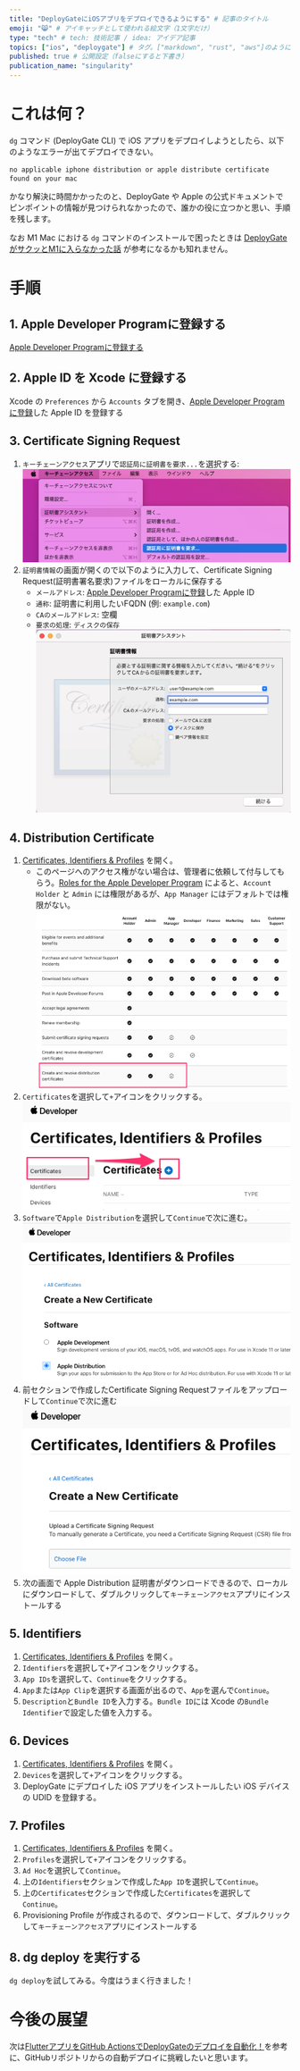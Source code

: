 ```yaml
---
title: "DeployGateにiOSアプリをデプロイできるようにする" # 記事のタイトル
emoji: "😸" # アイキャッチとして使われる絵文字（1文字だけ）
type: "tech" # tech: 技術記事 / idea: アイデア記事
topics: ["ios", "deploygate"] # タグ。["markdown", "rust", "aws"]のように指定する
published: true # 公開設定（falseにすると下書き）
publication_name: "singularity"
---
```

# これは何？

`dg` コマンド (DeployGate CLI) で iOS アプリをデプロイしようとしたら、以下のようなエラーが出てデプロイできない。
```
no applicable iphone distribution or apple distribute certificate found on your mac
```

かなり解決に時間かかったのと、DeployGate や Apple の公式ドキュメントでピンポイントの情報が見つけられなかったので、誰かの役に立つかと思い、手順を残します。

なお M1 Mac における `dg` コマンドのインストールで困ったときは [DeployGate がサクッとM1に入らなかった話](https://zenn.dev/misato/articles/1267007983f139) が参考になるかも知れません。

# 手順

## 1. Apple Developer Programに登録する

[Apple Developer Programに登録する](https://developer.apple.com/jp/support/app-account/)

## 2. Apple ID を Xcode に登録する

Xcode の `Preferences` から `Accounts` タブを開き、[Apple Developer Programに登録](https://developer.apple.com/jp/support/app-account/)した Apple ID を登録する

## 3. Certificate Signing Request

1. `キーチェーンアクセス`アプリで`認証局に証明書を要求...`を選択する:
   ![Keychain Access Request](/images/keychain_access_request.png)
1. `証明書情報`の画面が開くので以下のように入力して、Certificate Signing Request(証明書署名要求)ファイルをローカルに保存する
   - `メールアドレス`: [Apple Developer Programに登録](https://developer.apple.com/jp/support/app-account/)した Apple ID
   - `通称`: 証明書に利用したいFQDN (例: `example.com`)
   - `CAのメールアドレス`: 空欄
   - `要求の処理`: `ディスクの保存`
   ![Certificate Information](/images/certificate_information.png)

## 4. Distribution Certificate

1. [Certificates, Identifiers & Profiles](https://developer.apple.com/account/resources/certificates/list) を開く。
   - このページへのアクセス権がない場合は、管理者に依頼して付与してもらう。[Roles for the Apple Developer Program](https://developer.apple.com/support/roles/) によると、`Account Holder` と `Admin` には権限があるが、`App Manager` にはデフォルトでは権限がない。
   ![Roles for the Apple Developer Program](/images/roles_for_apple_developer_program.png)
1. `Certificates`を選択して`+`アイコンをクリックする。
   ![New Certificate](/images/new_certificate.png)
1. `Software`で`Apple Distribution`を選択して`Continue`で次に進む。
   ![Apple Distribution](/images/apple_distribution.png)
1. 前セクションで作成したCertificate Signing Requestファイルをアップロードして`Continue`で次に進む
   ![Upload Certificate Signing Request](/images/upload_certificate_signing_request.png)
1. 次の画面で Apple Distribution 証明書がダウンロードできるので、ローカルにダウンロードして、ダブルクリックして`キーチェーンアクセス`アプリにインストールする

## 5. Identifiers

1. [Certificates, Identifiers & Profiles](https://developer.apple.com/account/resources/certificates/list) を開く。
1. `Identifiers`を選択して`+`アイコンをクリックする。
1. `App IDs`を選択して、`Continue`をクリックする。
1. `App`または`App Clip`を選択する画面が出るので、`App`を選んで`Continue`。
1. `Description`と`Bundle ID`を入力する。`Bundle ID`には Xcode の`Bundle Identifier`で設定した値を入力する。

## 6. Devices

1. [Certificates, Identifiers & Profiles](https://developer.apple.com/account/resources/certificates/list) を開く。
1. `Devices`を選択して`+`アイコンをクリックする。
1. DeployGate にデプロイした iOS アプリをインストールしたい iOS デバイスの UDID を登録する。

## 7. Profiles

1. [Certificates, Identifiers & Profiles](https://developer.apple.com/account/resources/certificates/list) を開く。
1. `Profiles`を選択して`+`アイコンをクリックする。
1. `Ad Hoc`を選択して`Continue`。
1. 上の`Identifiers`セクションで作成した`App ID`を選択して`Continue`。
1. 上の`Certificates`セクションで作成した`Certificates`を選択して`Continue`。
1. Provisioning Profile が作成されるので、ダウンロードして、ダブルクリックして`キーチェーンアクセス`アプリにインストールする

## 8. dg deploy を実行する

`dg deploy`を試してみる。今度はうまく行きました！

# 今後の展望

次は[FlutterアプリをGitHub ActionsでDeployGateのデプロイを自動化！](https://zenn.dev/ss_shiraki/articles/53fb6b5d3a2d69)を参考に、GitHubリポジトリからの自動デプロイに挑戦したいと思います。
